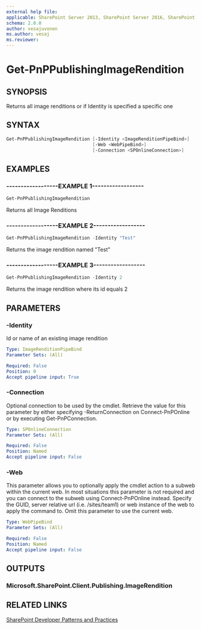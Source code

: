 ```yaml
---
external help file:
applicable: SharePoint Server 2013, SharePoint Server 2016, SharePoint Server 2019, SharePoint Online
schema: 2.0.0
author: vesajuvonen
ms.author: vesaj
ms.reviewer:
---
```

# Get-PnPPublishingImageRendition

## SYNOPSIS
Returns all image renditions or if Identity is specified a specific one

## SYNTAX 

```powershell
Get-PnPPublishingImageRendition [-Identity <ImageRenditionPipeBind>]
                                [-Web <WebPipeBind>]
                                [-Connection <SPOnlineConnection>]
```

## EXAMPLES

### ------------------EXAMPLE 1------------------
```powershell
Get-PnPPublishingImageRendition
```

Returns all Image Renditions

### ------------------EXAMPLE 2------------------
```powershell
Get-PnPPublishingImageRendition -Identity "Test"
```

Returns the image rendition named "Test"

### ------------------EXAMPLE 3------------------
```powershell
Get-PnPPublishingImageRendition -Identity 2
```

Returns the image rendition where its id equals 2

## PARAMETERS

### -Identity
Id or name of an existing image rendition

```yaml
Type: ImageRenditionPipeBind
Parameter Sets: (All)

Required: False
Position: 0
Accept pipeline input: True
```

### -Connection
Optional connection to be used by the cmdlet. Retrieve the value for this parameter by either specifying -ReturnConnection on Connect-PnPOnline or by executing Get-PnPConnection.

```yaml
Type: SPOnlineConnection
Parameter Sets: (All)

Required: False
Position: Named
Accept pipeline input: False
```

### -Web
This parameter allows you to optionally apply the cmdlet action to a subweb within the current web. In most situations this parameter is not required and you can connect to the subweb using Connect-PnPOnline instead. Specify the GUID, server relative url (i.e. /sites/team1) or web instance of the web to apply the command to. Omit this parameter to use the current web.

```yaml
Type: WebPipeBind
Parameter Sets: (All)

Required: False
Position: Named
Accept pipeline input: False
```

## OUTPUTS

### Microsoft.SharePoint.Client.Publishing.ImageRendition

## RELATED LINKS

[SharePoint Developer Patterns and Practices](https://aka.ms/sppnp)
